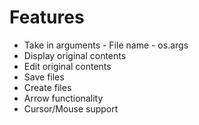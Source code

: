 

# Features

- Take in arguments - File name - os.args
- Display original contents
- Edit original contents
- Save files 
- Create files
- Arrow functionality
- Cursor/Mouse support